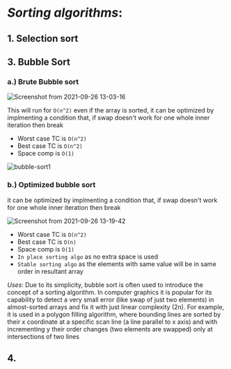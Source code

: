 # *Sorting algorithms*:

## 1. Selection sort
## 3. Bubble Sort

### a.) Brute Bubble sort

![Screenshot from 2021-09-26 13-03-16](https://user-images.githubusercontent.com/42698268/134798359-fa4507ff-7f34-47fb-bd8d-60829dcc323e.png)

This will run for ```O(n^2)``` even if the array is sorted, it can be optimized by implmenting a condition that, if swap doesn't work for one whole inner iteration then break

* Worst case TC is ```O(n^2)```
* Best case TC is ```O(n^2)```
* Space comp is ```O(1)```


![bubble-sort1](https://user-images.githubusercontent.com/42698268/134798365-d1d8880f-8b60-48c4-ad11-c92ed6d752c6.png)

### b.) Optimized bubble sort

it can be optimized by implmenting a condition that, if swap doesn't work for one whole inner iteration then break


![Screenshot from 2021-09-26 13-19-42](https://user-images.githubusercontent.com/42698268/134798795-d4b0421d-e4b6-4cac-a43f-65f4bff958f4.png)

* Worst case TC is ```O(n^2)```
* Best case TC is ```O(n)```
* Space comp is ```O(1)```
* ```In place sorting algo``` as no extra space is used
* ```Stable sorting algo``` as the elements with same value will be in same order in resultant array

*Uses*: Due to its simplicity, bubble sort is often used to introduce the concept of a sorting algorithm. 
In computer graphics it is popular for its capability to detect a very small error (like swap of just two elements) in almost-sorted arrays and fix it with just linear complexity (2n). For example, it is used in a polygon filling algorithm, where bounding lines are sorted by their x coordinate at a specific scan line (a line parallel to x axis) and with incrementing y their order changes (two elements are swapped) only at intersections of two lines
## 4. 
